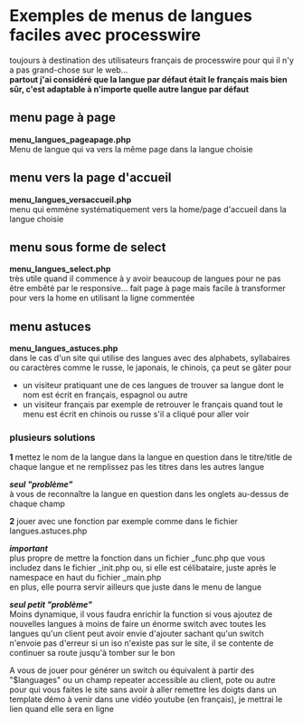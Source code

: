 # Exemples de menus de langues faciles avec processwire

toujours à destination des utilisateurs français de processwire pour qui il n'y a pas grand-chose sur le web...\
**partout j'ai considéré que la langue par défaut était le français mais bien sûr, c'est adaptable à n'importe quelle autre langue par défaut**

## menu page à page

**menu_langues_pageapage.php**\
Menu de langue qui va vers la même page dans la langue choisie

## menu vers la page d'accueil

**menu_langues_versaccueil.php**\
menu qui emmène systématiquement vers la home/page d'accueil dans la langue choisie

## menu sous forme de select

**menu_langues_select.php**\
très utile quand il commence à y avoir beaucoup de langues pour ne pas être embêté par le responsive...
fait page à page mais facile à transformer pour vers la home en utilisant la ligne commentée

## menu astuces

**menu_langues_astuces.php**\
dans le cas d'un site qui utilise des langues avec des alphabets, syllabaires ou caractères comme le russe, le japonais, le chinois, ça peut se gâter pour
- un visiteur pratiquant une de ces langues de trouver sa langue dont le nom est écrit en français, espagnol ou autre
- un visiteur français par exemple de retrouver le français quand tout le menu est écrit en chinois ou russe s'il a cliqué pour aller voir

### plusieurs solutions

**1** mettez le nom de la langue dans la langue en question dans le titre/title de chaque langue et ne remplissez pas les titres dans les autres langue

***seul "problème"***\
à vous de reconnaître la langue en question dans les onglets au-dessus de chaque champ

**2** jouer avec une fonction par exemple comme dans le fichier langues.astuces.php

***important***\
plus propre de mettre la fonction dans un fichier _func.php que vous includez dans le fichier _init.php ou, si elle est célibataire, juste après le namespace en haut du fichier _main.php\
en plus, elle pourra servir ailleurs que juste dans le menu de langue

***seul petit "problème"***\
Moins dynamique, il vous faudra enrichir la function si vous ajoutez de nouvelles langues à moins de faire un énorme switch avec toutes les langues qu'un client peut avoir envie d'ajouter sachant qu'un switch n'envoie pas d'erreur si un iso n'existe pas sur le site, il se contente de continuer sa route jusqu'à tomber sur le bon

A vous de jouer pour générer un switch ou équivalent à partir des "$languages" ou un champ repeater accessible au client, pote ou autre pour qui vous faites le site sans avoir à aller remettre les doigts dans un template
démo à venir dans une vidéo youtube (en français), je mettrai le lien quand elle sera en ligne